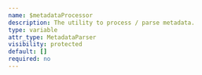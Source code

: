 ```yaml
---
name: $metadataProcessor
description: The utility to process / parse metadata.    
type: variable
attr_type: MetadataParser
visibility: protected
default: []
required: no
---
```



